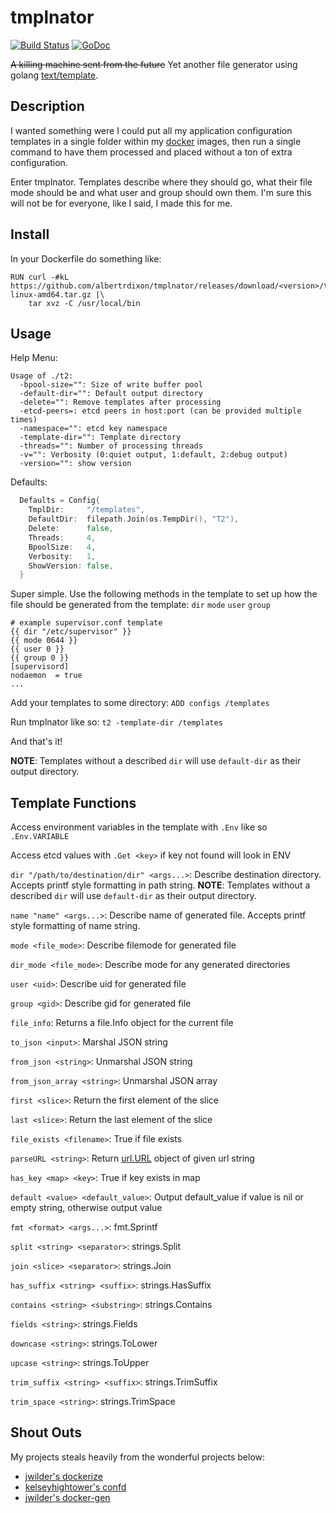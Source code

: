 # tmplnator

[![Build Status](https://travis-ci.org/albertrdixon/tmplnator.svg?branch=master)](https://travis-ci.org/albertrdixon/tmplnator) [![GoDoc](https://godoc.org/github.com/albertrdixon/tmplnator?status.svg)](https://godoc.org/github.com/albertrdixon/tmplnator)

~~A killing machine sent from the future~~ 
Yet another file generator using golang [text/template](http://golang.org/pkg/text/template/).

## Description

I wanted something were I could put all my application configuration templates in a single folder within my [docker](https://www.docker.com/) images, then run a single command to have them processed and placed without a ton of extra configuration.

Enter tmplnator. Templates describe where they should go, what their file mode should be and what user and group should own them. I'm sure this will not be for everyone, like I said, I made this for me.

## Install

In your Dockerfile do something like:

```
RUN curl -#kL https://github.com/albertrdixon/tmplnator/releases/download/<version>/tnator-linux-amd64.tar.gz |\
    tar xvz -C /usr/local/bin
```

## Usage

Help Menu:

```
Usage of ./t2:
  -bpool-size="": Size of write buffer pool
  -default-dir="": Default output directory
  -delete="": Remove templates after processing
  -etcd-peers=: etcd peers in host:port (can be provided multiple times)
  -namespace="": etcd key namespace
  -template-dir="": Template directory
  -threads="": Number of processing threads
  -v="": Verbosity (0:quiet output, 1:default, 2:debug output)
  -version="": show version
```

Defaults:

```go
  Defaults = Config{
    TmplDir:     "/templates",
    DefaultDir:  filepath.Join(os.TempDir(), "T2"),
    Delete:      false,
    Threads:     4,
    BpoolSize:   4,
    Verbosity:   1,
    ShowVersion: false,
  }
```

Super simple. Use the following methods in the template to set up how the file should be generated from the template: `dir` `mode` `user` `group`

```
# example supervisor.conf template
{{ dir "/etc/supervisor" }}
{{ mode 0644 }}
{{ user 0 }}
{{ group 0 }}
[supervisord]
nodaemon  = true
...
```

Add your templates to some directory: `ADD configs /templates`

Run tmplnator like so: `t2 -template-dir /templates`

And that's it!

**NOTE**: Templates without a described `dir` will use `default-dir` as their output directory.

## Template Functions

Access environment variables in the template with `.Env` like so `.Env.VARIABLE`

Access etcd values with `.Get <key>` if key not found will look in ENV

`dir "/path/to/destination/dir" <args...>`: Describe destination directory. Accepts printf style formatting in path string. **NOTE**: Templates without a described `dir` will use `default-dir` as their output directory.

`name "name" <args...>`: Describe name of generated file. Accepts printf style formatting of name string.

`mode <file_mode>`: Describe filemode for generated file

`dir_mode <file_mode>`: Describe mode for any generated directories

`user <uid>`: Describe uid for generated file

`group <gid>`: Describe gid for generated file

`file_info`: Returns a file.Info object for the current file

`to_json <input>`: Marshal JSON string

`from_json <string>`: Unmarshal JSON string

`from_json_array <string>`: Unmarshal JSON array

`first <slice>`: Return the first element of the slice

`last <slice>`: Return the last element of the slice

`file_exists <filename>`: True if file exists

`parseURL <string>`: Return [url.URL](https://golang.org/pkg/net/url/#URL) object of given url string

`has_key <map> <key>`: True if key exists in map

`default <value> <default_value>`: Output default_value if value is nil or empty string, otherwise output value

`fmt <format> <args...>`: fmt.Sprintf

`split <string> <separator>`: strings.Split

`join <slice> <separator>`: strings.Join

`has_suffix <string> <suffix>`: strings.HasSuffix

`contains <string> <substring>`: strings.Contains

`fields <string>`: strings.Fields

`downcase <string>`: strings.ToLower

`upcase <string>`: strings.ToUpper

`trim_suffix <string> <suffix>`: strings.TrimSuffix

`trim_space <string>`: strings.TrimSpace

## Shout Outs

My projects steals heavily from the wonderful projects below:

* [jwilder's dockerize](https://github.com/jwilder/dockerize)
* [kelseyhightower's confd](https://github.com/kelseyhightower/confd)
* [jwilder's docker-gen](https://github.com/jwilder/docker-gen)
